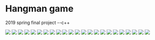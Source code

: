 
# Hangman game

2019 spring final project --c++

<img src ="../master/ppt_images/1.jpg">
<img src ="../master/ppt_images/2.jpg">
<img src ="../master/ppt_images/3.jpg">
<img src ="../master/ppt_images/4.jpg">
<img src ="../master/ppt_images/5.jpg">
<img src ="../master/ppt_images/6.jpg">
<img src ="../master/ppt_images/7.jpg">
<img src ="../master/ppt_images/8.jpg">
<img src ="../master/ppt_images/9.jpg">
<img src ="../master/ppt_images/10.jpg">
<img src ="../master/ppt_images/11.jpg">
<img src ="../master/ppt_images/12.jpg">
<img src ="../master/ppt_images/13.jpg">
<img src ="../master/ppt_images/14.jpg">
<img src ="../master/ppt_images/15.jpg">
<img src ="../master/ppt_images/16.jpg">
<img src ="../master/ppt_images/17.jpg">
<img src ="../master/ppt_images/18.jpg">
<img src ="../master/ppt_images/19.jpg">
<img src ="../master/ppt_images/20.jpg">
<img src ="../master/ppt_images/21.jpg">
<img src ="../master/ppt_images/22.jpg">
<img src ="../master/ppt_images/23.jpg">
